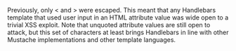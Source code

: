 Previously, only < and > were escaped. This meant that any Handlebars template that used user input in an HTML attribute value was wide open to a trivial XSS exploit. Note that unquoted attribute values are still open to attack, but this set of characters at least brings Handlebars in line with other Mustache implementations and other template languages.